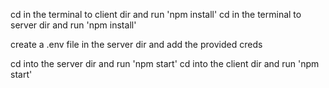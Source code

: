 cd in the terminal to client dir and run 'npm install'
cd in the terminal to server dir and run 'npm install'

create a .env file in the server dir and add the provided creds

cd into the server dir and run 'npm start'
cd into the client dir and run 'npm start'